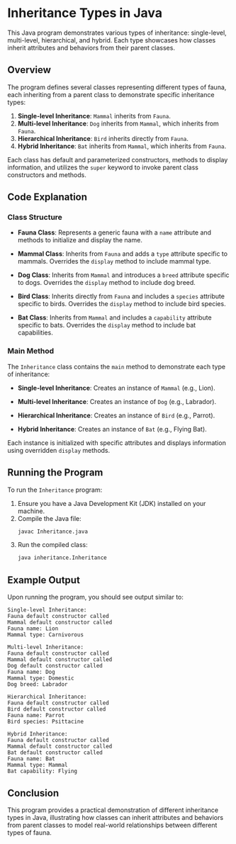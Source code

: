 # Inheritance Types in Java

This Java program demonstrates various types of inheritance: single-level, multi-level, hierarchical, and hybrid. Each type showcases how classes inherit attributes and behaviors from their parent classes.

## Overview

The program defines several classes representing different types of fauna, each inheriting from a parent class to demonstrate specific inheritance types:

1. **Single-level Inheritance**: `Mammal` inherits from `Fauna`.
2. **Multi-level Inheritance**: `Dog` inherits from `Mammal`, which inherits from `Fauna`.
3. **Hierarchical Inheritance**: `Bird` inherits directly from `Fauna`.
4. **Hybrid Inheritance**: `Bat` inherits from `Mammal`, which inherits from `Fauna`.

Each class has default and parameterized constructors, methods to display information, and utilizes the `super` keyword to invoke parent class constructors and methods.

## Code Explanation

### Class Structure

- **Fauna Class**: Represents a generic fauna with a `name` attribute and methods to initialize and display the name.

- **Mammal Class**: Inherits from `Fauna` and adds a `type` attribute specific to mammals. Overrides the `display` method to include mammal type.

- **Dog Class**: Inherits from `Mammal` and introduces a `breed` attribute specific to dogs. Overrides the `display` method to include dog breed.

- **Bird Class**: Inherits directly from `Fauna` and includes a `species` attribute specific to birds. Overrides the `display` method to include bird species.

- **Bat Class**: Inherits from `Mammal` and includes a `capability` attribute specific to bats. Overrides the `display` method to include bat capabilities.

### Main Method

The `Inheritance` class contains the `main` method to demonstrate each type of inheritance:

- **Single-level Inheritance**: Creates an instance of `Mammal` (e.g., Lion).

- **Multi-level Inheritance**: Creates an instance of `Dog` (e.g., Labrador).

- **Hierarchical Inheritance**: Creates an instance of `Bird` (e.g., Parrot).

- **Hybrid Inheritance**: Creates an instance of `Bat` (e.g., Flying Bat).

Each instance is initialized with specific attributes and displays information using overridden `display` methods.

## Running the Program

To run the `Inheritance` program:

1. Ensure you have a Java Development Kit (JDK) installed on your machine.
2. Compile the Java file:
   ```sh
   javac Inheritance.java
   ```
3. Run the compiled class:
   ```sh
   java inheritance.Inheritance
   ```

## Example Output

Upon running the program, you should see output similar to:

```
Single-level Inheritance:
Fauna default constructor called
Mammal default constructor called
Fauna name: Lion
Mammal type: Carnivorous

Multi-level Inheritance:
Fauna default constructor called
Mammal default constructor called
Dog default constructor called
Fauna name: Dog
Mammal type: Domestic
Dog breed: Labrador

Hierarchical Inheritance:
Fauna default constructor called
Bird default constructor called
Fauna name: Parrot
Bird species: Psittacine

Hybrid Inheritance:
Fauna default constructor called
Mammal default constructor called
Bat default constructor called
Fauna name: Bat
Mammal type: Mammal
Bat capability: Flying
```

## Conclusion

This program provides a practical demonstration of different inheritance types in Java, illustrating how classes can inherit attributes and behaviors from parent classes to model real-world relationships between different types of fauna.